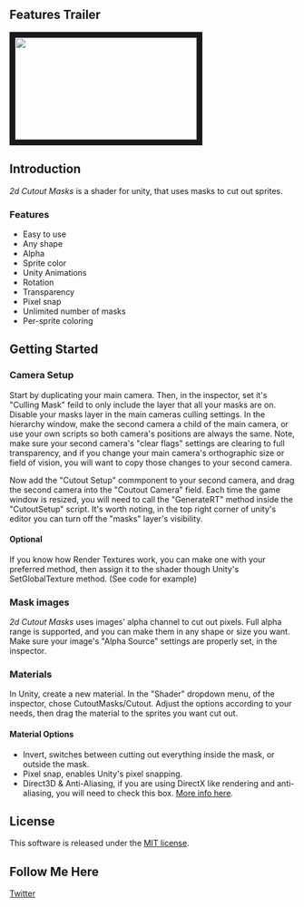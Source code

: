 ## Features Trailer
<a href="http://www.youtube.com/watch?feature=player_embedded&v=VUusYgx3ecM" target="_blank"><img src="http://img.youtube.com/vi/VUusYgx3ecM/0.jpg" width="320" height="180" border="10" /></a>

## Introduction
*2d Cutout Masks* is a shader for unity, that uses masks to cut out sprites. 

### Features
 - Easy to use
 - Any shape
 - Alpha
 - Sprite color
 - Unity Animations
 - Rotation
 - Transparency
 - Pixel snap
 - Unlimited number of masks
 - Per-sprite coloring
 
## Getting Started

### Camera Setup
Start by duplicating your main camera. Then, in the inspector, set it's "Culling Mask" feild to only include the layer that all your masks are on. Disable your masks layer in the main cameras culling settings. In the hierarchy window, make the second camera a child of the main camera, or use your own scripts so both camera's positions are always the same. Note, make sure your second camera's "clear flags" settings are clearing to full transparency, and if you change your main camera's orthographic size or field of vision, you will want to copy those changes to your second camera. 

Now add the "Cutout Setup" commponent to your second camera, and drag the second camera into the "Coutout Camera" field. Each time the game window is resized, you will need to call the "GenerateRT" method inside the "CutoutSetup" script. It's worth noting, in the top right corner of unity's editor you can turn off the "masks" layer's visibility.

#### Optional
If you know how Render Textures work, you can make one with your preferred method, then assign it to the shader though Unity's SetGlobalTexture method. (See code for example)

### Mask images
*2d Cutout Masks* uses images' alpha channel to cut out pixels. Full alpha range is supported, and you can make them in any shape or size you want. Make sure your image's "Alpha Source" settings are properly set, in the inspector.

### Materials
In Unity, create a new material. In the "Shader" dropdown menu, of the inspector, chose CutoutMasks/Cutout. Adjust the options according to your needs, then drag the material to the sprites you want cut out.

#### Material Options
- Invert, switches between cutting out everything inside the mask, or outside the mask.
- Pixel snap, enables Unity's pixel snapping.
- Direct3D & Anti-Aliasing, if you are using DirectX like rendering and anti-aliasing, you will need to check this box. [More info here](https://docs.unity3d.com/Manual/SL-PlatformDifferences.html).
 
## License
This software is released under the [MIT license](http://opensource.org/licenses/MIT).

## Follow Me Here
[Twitter](https://twitter.com/NathanLDearth)
